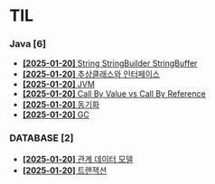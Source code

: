# TIL
 
### Java [6]
- [**[2025-01-20]**  String StringBuilder StringBuffer](https://github.com/A-lass/TIL/blob/main/Java/String_StringBuilder_StringBuffer.md)
- [**[2025-01-20]**  추상클래스와 인터페이스](https://github.com/A-lass/TIL/blob/main/Java/추상클래스와_인터페이스.md)
- [**[2025-01-20]**  JVM](https://github.com/A-lass/TIL/blob/main/Java/JVM.md)
- [**[2025-01-20]**  Call By Value vs Call By Reference](https://github.com/A-lass/TIL/blob/main/Java/Call_By_Value_vs_Call_By_Reference.md)
- [**[2025-01-20]**  동기화](https://github.com/A-lass/TIL/blob/main/Java/동기화.md)
- [**[2025-01-20]**  GC](https://github.com/A-lass/TIL/blob/main/Java/GC.md)
### DATABASE [2]
- [**[2025-01-20]**  관계 데이터 모델](https://github.com/A-lass/TIL/blob/main/DATABASE/관계_데이터_모델.md)
- [**[2025-01-20]**  트랜잭션](https://github.com/A-lass/TIL/blob/main/DATABASE/트랜잭션.md)
